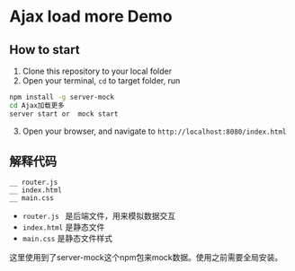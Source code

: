 # Ajax load more Demo

## How to start
1. Clone this repository to your local folder
2. Open your terminal, `cd` to target folder, run
```bash
npm install -g server-mock 
cd Ajax加载更多
server start or  mock start
```
3. Open your browser, and navigate to `http://localhost:8080/index.html`

## 解释代码
```
__ router.js
__ index.html
__ main.css
```
- `router.js ` 是后端文件，用来模拟数据交互
- `index.html` 是静态文件
- `main.css` 是静态文件样式

这里使用到了server-mock这个npm包来mock数据。使用之前需要全局安装。
